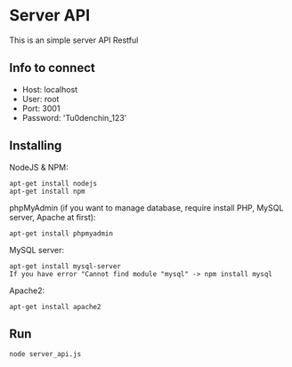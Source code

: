 # Server API

This is an simple server API Restful

## Info to connect

* Host: localhost
* User: root
* Port: 3001
* Password: 'Tu0denchin_123'

## Installing

NodeJS & NPM:
```
apt-get install nodejs
apt-get install npm
```

phpMyAdmin (if you want to manage database, require install PHP, MySQL server, Apache at first):
```
apt-get install phpmyadmin
```

MySQL server:
```
apt-get install mysql-server
If you have error "Cannot find module "mysql" -> npm install mysql
```

Apache2:
```
apt-get install apache2
```

## Run
```
node server_api.js
```
